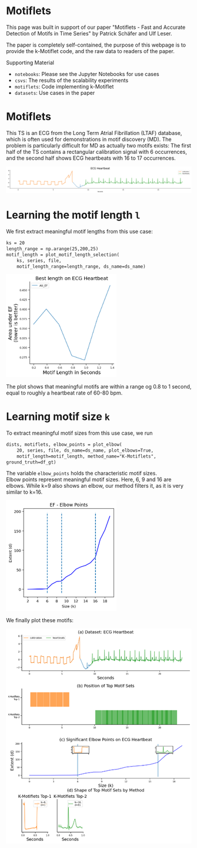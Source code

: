 # Motiflets

This page was built in support of our paper "Motiflets - Fast and Accurate Detection of Motifs in Time Series" by Patrick Schäfer and Ulf Leser.

The paper is completely self-contained, the purpose of this webpage is to provide the 
k-Motiflet code, and the raw data to readers of the paper.

Supporting Material
- `notebooks`: Please see the Jupyter Notebooks for use cases
- `csvs`: The results of the scalability experiments
- `motiflets`: Code implementing k-Motiflet
- `datasets`: Use cases in the paper

# Motiflets

This TS is an ECG from the Long Term Atrial Fibrillation (LTAF) database, which 
is often used for demonstrations in motif discovery (MD). The problem is particularly 
difficult for MD as actually two motifs exists: The first half of the TS contains a 
rectangular calibration signal with 6 occurrences, and the second half shows ECG 
heartbeats with 16 to 17 occurrences. 

![The ECG heartbeat dataset](images/ts_ecg.png)

# Learning the motif length `l`

We first extract meaningful motif lengths from this use case:

```
ks = 20
length_range = np.arange(25,200,25) 
motif_length = plot_motif_length_selection(
    ks, series, file, 
    motif_length_range=length_range, ds_name=ds_name)
```
<img src="images/plot_au_ef.png" width="300">

The plot shows that meaningful motifs are within a range og 0.8 to 1 second, equal
to roughly a heartbeat rate of 60-80 bpm.

# Learning motif size `k`

To extract meaningful motif sizes from this use case, we run

```
dists, motiflets, elbow_points = plot_elbow(
    20, series, file, ds_name=ds_name, plot_elbows=True,
    motif_length=motif_length, method_name="K-Motiflets", ground_truth=df_gt)
```

The variable `elbow_points` holds the characteristic motif sizes.  
Elbow points represent meaningful motif sizes. Here, 6, 9 and 16 are elbows. 
While k=9 also shows an elbow, our method filters it, as it is very similar to k=16.

<img src="images/elbows.png" width="300">

We finally plot these motifs:

<img src="images/motiflets.png" width="600">


